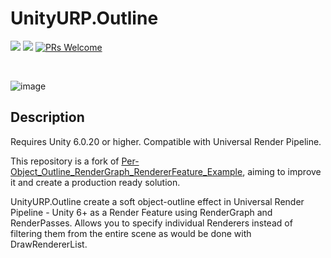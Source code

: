 UnityURP.Outline
===
![](https://img.shields.io/badge/unity-6.0.20%2B-blue.svg)
[![](https://img.shields.io/github/license/AGM-GR/UnityURP.Outline.svg)](https://github.com/AGM-GR/UnityURP.Outline/blob/main/License.md)
[![PRs Welcome](https://img.shields.io/badge/PRs-welcome-orange.svg)](http://makeapullrequest.com)

<br>

![image](https://github.com/user-attachments/assets/56c90ecc-9718-4be7-967a-3b1f619bbd68)

## Description

Requires Unity 6.0.20 or higher.
Compatible with Universal Render Pipeline.<br>

This repository is a fork of [Per-Object_Outline_RenderGraph_RendererFeature_Example](https://github.com/Unity-Technologies/Per-Object_Outline_RenderGraph_RendererFeature_Example), aiming to improve it and create a production ready solution.<br>

UnityURP.Outline create a soft object-outline effect in Universal Render Pipeline - Unity 6+ as a Render Feature using RenderGraph and RenderPasses. Allows you to specify individual Renderers instead of filtering them from the entire scene as would be done with DrawRendererList.<br>
